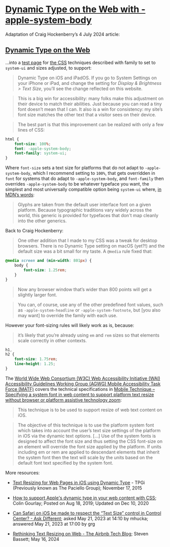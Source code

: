 # [Dynamic Type on the Web with -apple-system-body](https://github.com/rdela/apple-system-body-dynamic-type)

Adaptation of Craig Hockenberry’s 4 July 2024 article: 

## [Dynamic Type on the Web](https://furbo.org/2024/07/04/dynamic-type-on-the-web/)

…into a [test page](https://dynamictype.netlify.app/) for [the CSS](./apple-system-body-dynamic-type.css) techniques described with family to set to `system-ui` and sizes adjusted, to support: 

> Dynamic Type on iOS and iPadOS. If you go to System Settings on your iPhone or iPad, and change the setting for *Display &amp; Brightness &gt; Text Size*, you’ll see the change reflected on this website.

> This is a big win for accessibility: many folks make this adjustment on their device to match their abilities. Just because you can read a tiny font doesn’t mean that I can. It also is a win for consistency: my site’s font size matches the other text that a visitor sees on their device.

> The best part is that this improvement can be realized with only a few lines of CSS:

```css
html {
	font-size: 100%;
	font: -apple-system-body;
	font-family: system-ui;
}
```

Where `font-size` sets a text size for platforms that do not adapt to `-apple-system-body`, which I recommend setting to `100%`, that gets overridden in `font` for systems that do adapt to `-apple-system-body`, and `font-family` then overrides `-apple-system-body` to be whatever typeface you want, the simplest and most universally compatible option being `system-ui` where, [in MDN’s words](https://developer.mozilla.org/en-US/docs/Web/CSS/font-family#system-ui): 

> Glyphs are taken from the default user interface font on a given platform. Because typographic traditions vary widely across the world, this generic is provided for typefaces that don't map cleanly into the other generics.

Back to Craig Hockenberry: 

> One other addition that I made to my CSS was a tweak for desktop browsers. There is no Dynamic Type setting on macOS (yet?!) and the default size was a bit small for my taste. A `@media` rule fixed that:

```css
@media screen and (min-width: 801px) {
	body {
		font-size: 1.25rem;
	}
}
```

> Now any browser window that’s wider than 800 points will get a slightly larger font.

> You can, of course, use any of the other predefined font values, such as `-apple-system-headline` or `-apple-system-footnote`, but [you also may want] to override the family with each use.

However your font-sizing rules will likely work as is, because: 

> it’s likely that you’re already using `em` and `rem` sizes so that elements scale correctly in other contexts.

```css
h1,
h2 {
	font-size: 1.75rem;
	line-height: 1.25;
}
```

The [World Wide Web Consortium (W3C) Web Accessibility Initiative (WAI) Accessibility Guidelines Working Group (AGWG) Mobile Accessibility Task Force (MATF)](https://www.w3.org/WAI/about/groups/task-forces/matf/) covers the technical specifications in [Mobile Technique – Specifying a system font in web content to support platform text resize without browser or platform assistive technology zoom](https://www.w3.org/WAI/GL/mobile-a11y-tf/wiki/Specifying_a_system_font_in_web_content_to_support_platform_text_resize_without_browser_or_platform_assistive_technology_zoom.#User_Agent_and_Assistive_Technology_Support_Notes):

> This technique is to be used to support resize of web text content on iOS.

> The objective of this technique is to use the platform system font which takes into account the user’s text size settings of the platform in iOS via the dynamic text options. […] Use of the system fonts is designed to affect the font size and thus setting the CSS font-size on an element will override the font size applied by the platform. If units including em or rem are applied to descendant elements that inherit the system font then the text will scale by the units based on the default font text specified by the system font.

More resources: 

- [Text Resizing for Web Pages in iOS using Dynamic Type](https://www.tpgi.com/text-resizing-web-pages-ios-using-dynamic-type/) - TPGi (Previously known as The Paciello Group); November 17, 2015

- [How to support Apple's dynamic type in your web content with CSS](https://dev.to/colingourlay/how-to-support-apple-s-dynamic-text-in-your-web-content-with-css-40c0); Colin Gourlay; Posted on Aug 18, 2019; Updated on Dec 10, 2020

- [Can Safari on iOS be made to respect the “Text Size” control in Control Center? - Ask Different](https://apple.stackexchange.com/questions/460132/can-safari-on-ios-be-made-to-respect-the-text-size-control-in-control-center); asked May 21, 2023 at 14:10 by mhucka; answered May 21, 2023 at 17:00 by grg

- [Rethinking Text Resizing on Web - The Airbnb Tech Blog](https://medium.com/airbnb-engineering/rethinking-text-resizing-on-web-1047b12d2881); Steven Bassett; May 16, 2024

